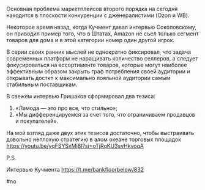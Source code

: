 
Основная проблема маркетплейсов второго порядка на сегодня находится в плоскости конкуренции с дженералистими (Ozon и WB).

Некоторое время назад, когда Кучмент давал интервью Соколовскому, он приводил пример того, что в Штатах, Amazon не съел только сегмент товаров для дома и в этой категории номер один другой игрок.

В серии своих ранних мыслей не однократно фиксировал, что задача современных платформ не наращивать количество селлеров, а следует фокусироваться на ассортименте товаров, которые могут наиболее эффективным образом закрыть граф потребления своей аудитории и открывать досткп к максимально лояльной аудитории самым стабильным поставщикам.

В свежем интервью Гришаков сформировал два тезиса:

1. «Ламода — это про все, что стильно»;
2. «Мы дифференцируемся за счет того, что ограничиваем продавцов и покупателей».

На мой взгляд даже двух этих тезисов достаточно, чтобы выстраивать довольно неплохую стратегию в алом океане торговых площадок https://youtu.be/yqFSYSxMj8I?si=oTjRqKU3svHkvoqA

P.S.

Интервью Кучмента https://t.me/bankfloorbelow/832

#no 